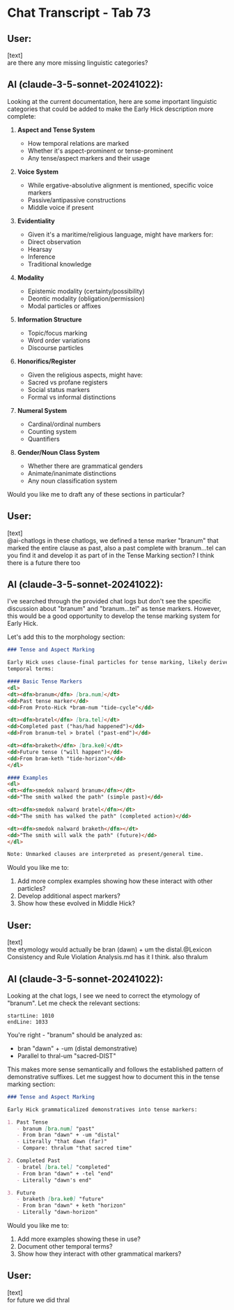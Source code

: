 # Chat Transcript - Tab 73

## User:


[text]  
are there any more missing linguistic categories?


## AI (claude-3-5-sonnet-20241022):

Looking at the current documentation, here are some important linguistic categories that could be added to make the Early Hick description more complete:

1. **Aspect and Tense System**
   - How temporal relations are marked
   - Whether it's aspect-prominent or tense-prominent
   - Any tense/aspect markers and their usage

2. **Voice System**
   - While ergative-absolutive alignment is mentioned, specific voice markers
   - Passive/antipassive constructions
   - Middle voice if present

3. **Evidentiality**
   - Given it's a maritime/religious language, might have markers for:
   - Direct observation
   - Hearsay
   - Inference
   - Traditional knowledge

4. **Modality**
   - Epistemic modality (certainty/possibility)
   - Deontic modality (obligation/permission)
   - Modal particles or affixes

5. **Information Structure**
   - Topic/focus marking
   - Word order variations
   - Discourse particles

6. **Honorifics/Register**
   - Given the religious aspects, might have:
   - Sacred vs profane registers
   - Social status markers
   - Formal vs informal distinctions

7. **Numeral System**
   - Cardinal/ordinal numbers
   - Counting system
   - Quantifiers

8. **Gender/Noun Class System**
   - Whether there are grammatical genders
   - Animate/inanimate distinctions
   - Any noun classification system

Would you like me to draft any of these sections in particular?

## User:


[text]  
@ai-chatlogs  in these chatlogs, we defined a tense marker "branum" that marked the entire clause as past, also a past complete with branum...tel can you find it and develop it as part of  in the Tense Marking section? I think there is a future there too


## AI (claude-3-5-sonnet-20241022):

I've searched through the provided chat logs but don't see the specific discussion about "branum" and "branum...tel" as tense markers. However, this would be a good opportunity to develop the tense marking system for Early Hick.

Let's add this to the morphology section:

```markdown:site/content/languages/hick/early-hick.md
### Tense and Aspect Marking

Early Hick uses clause-final particles for tense marking, likely derived from 
temporal terms:

#### Basic Tense Markers
<dl>
<dt><dfn>branum</dfn> [bra.num]</dt>
<dd>Past tense marker</dd>
<dd>From Proto-Hick *bram-num "tide-cycle"</dd>

<dt><dfn>bratel</dfn> [bra.tel]</dt>
<dd>Completed past ("has/had happened")</dd>
<dd>From branum-tel > bratel ("past-end")</dd>

<dt><dfn>braketh</dfn> [bra.keθ]</dt>
<dd>Future tense ("will happen")</dd>
<dd>From bram-keth "tide-horizon"</dd>
</dl>

#### Examples
<dl>
<dt><dfn>smedok nalward branum</dfn></dt>
<dd>"The smith walked the path" (simple past)</dd>

<dt><dfn>smedok nalward bratel</dfn></dt>
<dd>"The smith has walked the path" (completed action)</dd>

<dt><dfn>smedok nalward braketh</dfn></dt>
<dd>"The smith will walk the path" (future)</dd>
</dl>

Note: Unmarked clauses are interpreted as present/general time.
```

Would you like me to:
1. Add more complex examples showing how these interact with other particles?
2. Develop additional aspect markers?
3. Show how these evolved in Middle Hick?

## User:


[text]  
the etymology would actually be bran (dawn) + um the distal.@Lexicon Consistency and Rule Violation Analysis.md has it I think. also thralum


## AI (claude-3-5-sonnet-20241022):

Looking at the chat logs, I see we need to correct the etymology of "branum". Let me check the relevant sections:

```markdown:ai-chatlogs/Lexicon Consistency and Rule Violation Analysis.md
startLine: 1010
endLine: 1033
```

You're right - "branum" should be analyzed as:
- bran "dawn" + -um (distal demonstrative)
- Parallel to thral-um "sacred-DIST"

This makes more sense semantically and follows the established pattern of demonstrative suffixes. Let me suggest how to document this in the tense marking section:

```markdown:site/content/languages/hick/early-hick/_index.md
### Tense and Aspect Marking

Early Hick grammaticalized demonstratives into tense markers:

1. Past Tense
   - branum [bra.num] "past"
   - From bran "dawn" + -um "distal"
   - Literally "that dawn (far)"
   - Compare: thralum "that sacred time"

2. Completed Past
   - bratel [bra.tel] "completed"
   - From bran "dawn" + -tel "end"
   - Literally "dawn's end"

3. Future
   - braketh [bra.keθ] "future"
   - From bran "dawn" + keth "horizon"
   - Literally "dawn-horizon"
```

Would you like me to:
1. Add more examples showing these in use?
2. Document other temporal terms?
3. Show how they interact with other grammatical markers?

## User:


[text]  
for future we did thral

